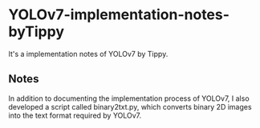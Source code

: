 # YOLOv7-implementation-notes-byTippy
It's a implementation notes of YOLOv7 by Tippy.
## Notes
In addition to documenting the implementation process of YOLOv7, I also developed a script called binary2txt.py, which converts binary 2D images into the text format required by YOLOv7.

